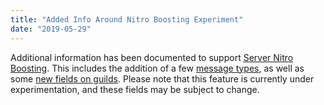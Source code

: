 ```yaml
---
title: "Added Info Around Nitro Boosting Experiment"
date: "2019-05-29"
---
```


Additional information has been documented to support [Server Nitro Boosting](https://support.discord.com/hc/en-us/articles/360028038352). This includes the addition of a few [message types](/docs/resources/message#message-object-message-types), as well as some [new fields on guilds](/docs/resources/guild#guild-object-premium-tier). Please note that this feature is currently under experimentation, and these fields may be subject to change.
